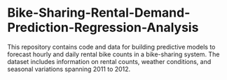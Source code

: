 # Bike-Sharing-Rental-Demand-Prediction-Regression-Analysis
This repository contains code and data for building predictive models to forecast hourly and daily rental bike counts in a bike-sharing system. The dataset includes information on rental counts, weather conditions, and seasonal variations spanning 2011 to 2012.
